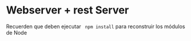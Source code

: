 # Webserver + rest Server

Recuerden que deben ejecutar ``` npm install``` para reconstruir los módulos de Node